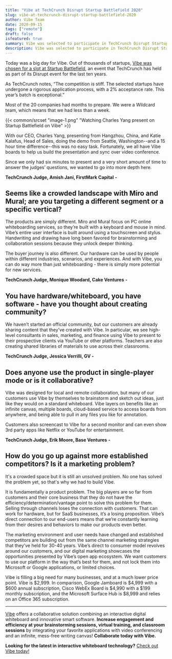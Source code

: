 ```yaml
---
title: "Vibe at TechCrunch Disrupt Startup Battlefield 2020"
slug: vibe-at-techcrunch-disrupt-startup-battlefield-2020
author: Vibe Team
date: 2020-09-15
tags: ["remote"]
draft: false
isfeatured: true
summary: Vibe was selected to participate in TechCrunch Disrupt Startup Battlefield 2020 alongside 19 other promising early stage technology companies. Good thing that we had Vibe collaboration tools in place to help us prepare.
description: Vibe was selected to participate in TechCrunch Disrupt Startup Battlefield 2020 alongside 19 other promising early stage technology companies.
---
```




Today was a big day for Vibe. Out of thousands of startups, [Vibe was chosen for a slot at Startup Battlefield](https://techcrunch.com/2020/09/10/announcing-the-startup-battlefield-companies-at-techcrunch-disrupt-2020/?tpcc=ECTW2020), an event that TechCrunch has held as part of its Disrupt event for the last ten years.

As TechCrunch notes, “The competition is stiff. The selected startups have undergone a rigorous application process, with a 2% acceptance rate. This year’s batch is exceptional.”

Most of the 20 companies had months to prepare. We were a Wildcard team, which means that we had less than a week.


{{< common/srcset "image-1.png" "Watching Charles Yang present on Startup Battlefield on Vibe" >}}


With our CEO, Charles Yang, presenting from Hangzhou, China, and Katie Kalafus, Head of Sales, doing the demo from Seattle, Washington--and a 15 hour time difference--this was no easy task. Fortunately, we all have Vibe boards to help us build the presentation and sync over video conference.

Since we only had six minutes to present and a very short amount of time to answer the judges’ questions, we wanted to go into more depth here. 


**TechCrunch Judge, Amish Jani, FirstMark Capital** **-**

## Seems like a crowded landscape with Miro and Mural; are you targeting a different segment or a specific vertical?

The products are simply different. Miro and Mural focus on PC online whiteboarding services, so they’re built with a keyboard and mouse in mind. Vibe’s entire user interface is built around using a touchscreen and stylus. Handwriting and drawing have long been favored for brainstorming and collaboration sessions because they unlock deeper thinking.

The buyer journey is also different. Our hardware can be used by people within  different industries, scenarios, and experiences. And with Vibe, you can do way more than just whiteboarding - there is simply more potential for new services.


**TechCrunch Judge, Monique Woodard, Cake Ventures** **-**

## You have hardware/whiteboard, you have software - have you thought about creating community? 

We haven’t started an official community, but our customers are already sharing content that they’ve created with Vibe. In particular, we see high-level consultants in sales, marketing, and finance using Vibe to present to their prospective clients via YouTube or other platforms. Teachers are also creating shared libraries of materials to use across their classrooms.


**TechCrunch Judge, Jessica Verrilli, GV -** 

## Does anyone use the product in single-player mode or is it collaborative?

Vibe was designed for local and remote collaboration, but many of our customers use Vibe by themselves to brainstorm and sketch out ideas, just like they would on a standard whiteboard. Vibe layers on benefits like an infinite canvas, multiple boards, cloud-based service to access boards from anywhere, and being able to pull in any files you like for annotation. 

Customers also screencast to Vibe for a second monitor and can even show 3rd party apps like Netflix or YouTube for entertainment.


**TechCrunch Judge, Erik Moore, Base Ventures** **-**

## How do you go up against more established competitors? Is it a marketing problem?

It's a crowded space but it is still an unsolved problem. No one has solved the problem yet, so that's why we had to build Vibe.

It is fundamentally a product problem. The big players are so far from customers and their core business that they do not have the efficiency/determination/vantage point to solve this problem for them. Selling through channels loses the connection with customers. That can work for hardware, but for SaaS businesses, it’s a losing proposition. Vibe’s direct connection to our end-users means that we’re constantly learning from their desires and behaviors to make our products even better.

The marketing environment and user needs have changed and established competitors are building out from the same channel marketing strategies that they’ve held for 30-40 years. Vibe’s direct to consumer model revolves around our customers, and our digital marketing showcases the opportunities presented by Vibe’s open app ecosystem. We want customers to use our platform in the way that’s best for them, and not lock them into Microsoft or Google applications, or limited choices. 

Vibe is filling a big need for many businesses, and at a much lower price point. Vibe is $2,999. In comparison, Google Jamboard  is $4,999 with a $600 annual subscription, Cisco WebEx Board  is $4,990 with a $199 monthly subscription, and the Microsoft Surface Hub  is $8,999 and relies on an Office 365 subscription.



----------

[Vibe](https://vibe.us/) offers a collaborative solution combining an interactive digital whiteboard and innovative smart software. **Increase engagement and efficiency at your brainstorming sessions, virtual training, and classroom sessions** by integrating your favorite applications with video conferencing and an infinite, mess-free writing canvas! **Collaborate today with Vibe.**

**Looking for the latest in interactive whiteboard technology?** [Check out Vibe today!](https://vibe.us/order/)
